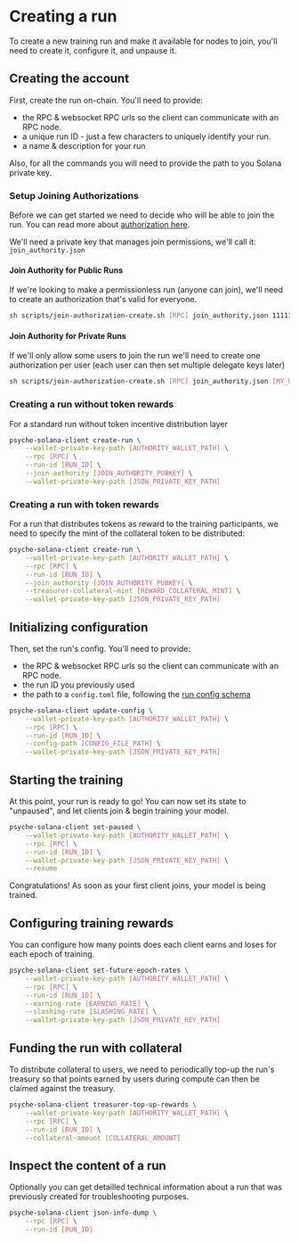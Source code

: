 # Creating a run

To create a new training run and make it available for nodes to join, you'll need to create it, configure it, and unpause it.

## Creating the account

First, create the run on-chain.
You'll need to provide:

- the RPC & websocket RPC urls so the client can communicate with an RPC node.
- a unique run ID - just a few characters to uniquely identify your run.
- a name & description for your run

Also, for all the commands you will need to provide the path to you Solana private key.

### Setup Joining Authorizations

Before we can get started we need to decide who will be able to join the run.
You can read more about [authorization here](./authentication.md).

We'll need a private key that manages join permissions, we'll call it: `join_authority.json`

#### Join Authority for Public Runs

If we're looking to make a permissionless run (anyone can join), we'll need to create an authorization that's valid for everyone.

```sh
sh scripts/join-authorization-create.sh [RPC] join_authority.json 11111111111111111111111111111111
```

#### Join Authority for Private Runs

If we'll only allow some users to join the run we'll need to create one authorization per user (each user can then set multiple delegate keys later)

```sh
sh scripts/join-authorization-create.sh [RPC] join_authority.json [MY_USER_PUBKEY]
```

### Creating a run without token rewards

For a standard run without token incentive distribution layer

```bash
psyche-solana-client create-run \
    --wallet-private-key-path [AUTHORITY_WALLET_PATH] \
    --rpc [RPC] \
    --run-id [RUN_ID] \
    --join-authority [JOIN_AUTHORITY_PUBKEY] \
    --wallet-private-key-path [JSON_PRIVATE_KEY_PATH]
```

### Creating a run with token rewards

For a run that distributes tokens as reward to the training participants, we need to specify the mint of the collateral token to be distributed:

```bash
psyche-solana-client create-run \
    --wallet-private-key-path [AUTHORITY_WALLET_PATH] \
    --rpc [RPC] \
    --run-id [RUN_ID] \
    --join_authority [JOIN_AUTHORITY_PUBKEY] \
    --treasurer-collateral-mint [REWARD_COLLATERAL_MINT] \
    --wallet-private-key-path [JSON_PRIVATE_KEY_PATH]
```

## Initializing configuration

Then, set the run's config.
You'll need to provide:

- the RPC & websocket RPC urls so the client can communicate with an RPC node.
- the run ID you previously used
- the path to a `config.toml` file, following the [run config schema](./run-config.md)

```bash
psyche-solana-client update-config \
    --wallet-private-key-path [AUTHORITY_WALLET_PATH] \
    --rpc [RPC] \
    --run-id [RUN_ID] \
    --config-path [CONFIG_FILE_PATH] \
    --wallet-private-key-path [JSON_PRIVATE_KEY_PATH]
```

## Starting the training

At this point, your run is ready to go! You can now set its state to "unpaused", and let clients join & begin training your model.

```bash
psyche-solana-client set-paused \
    --wallet-private-key-path [AUTHORITY_WALLET_PATH] \
    --rpc [RPC] \
    --run-id [RUN_ID] \
    --wallet-private-key-path [JSON_PRIVATE_KEY_PATH] \
    --resume
```

Congratulations! As soon as your first client joins, your model is being trained.

## Configuring training rewards

You can configure how many points does each client earns and loses for each epoch of training.

```bash
psyche-solana-client set-future-epoch-rates \
    --wallet-private-key-path [AUTHORITY_WALLET_PATH] \
    --rpc [RPC] \
    --run-id [RUN_ID] \
    --earning-rate [EARNING_RATE] \
    --slashing-rate [SLASHING_RATE] \
    --wallet-private-key-path [JSON_PRIVATE_KEY_PATH]
```

## Funding the run with collateral

To distribute collateral to users, we need to periodically top-up the run's treasury so that points earned by users during compute can then be claimed against the treasury.

```sh
psyche-solana-client treasurer-top-up-rewards \
    --wallet-private-key-path [AUTHORITY_WALLET_PATH] \
    --rpc [RPC] \
    --run-id [RUN_ID] \
    --collateral-amount [COLLATERAL_AMOUNT]
```

## Inspect the content of a run

Optionally you can get detailled technical information about a run that was previously created for troubleshooting purposes.

```bash
psyche-solana-client json-info-dump \
    --rpc [RPC] \
    --run-id [RUN_ID]
```
